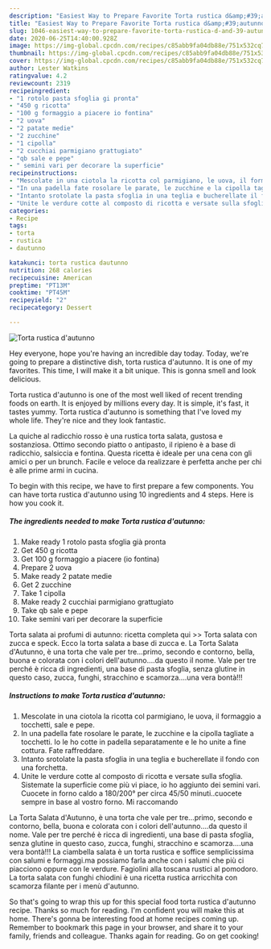 ```yaml
---
description: "Easiest Way to Prepare Favorite Torta rustica d&amp;#39;autunno"
title: "Easiest Way to Prepare Favorite Torta rustica d&amp;#39;autunno"
slug: 1046-easiest-way-to-prepare-favorite-torta-rustica-d-and-39-autunno
date: 2020-06-25T14:40:00.928Z
image: https://img-global.cpcdn.com/recipes/c85abb9fa04db88e/751x532cq70/torta-rustica-dautunno-recipe-main-photo.jpg
thumbnail: https://img-global.cpcdn.com/recipes/c85abb9fa04db88e/751x532cq70/torta-rustica-dautunno-recipe-main-photo.jpg
cover: https://img-global.cpcdn.com/recipes/c85abb9fa04db88e/751x532cq70/torta-rustica-dautunno-recipe-main-photo.jpg
author: Lester Watkins
ratingvalue: 4.2
reviewcount: 2319
recipeingredient:
- "1 rotolo pasta sfoglia gi pronta"
- "450 g ricotta"
- "100 g formaggio a piacere io fontina"
- "2 uova"
- "2 patate medie"
- "2 zucchine"
- "1 cipolla"
- "2 cucchiai parmigiano grattugiato"
- "qb sale e pepe"
- " semini vari per decorare la superficie"
recipeinstructions:
- "Mescolate in una ciotola la ricotta col parmigiano, le uova, il formaggio a tocchetti, sale e pepe."
- "In una padella fate rosolare le parate, le zucchine e la cipolla tagliate a tocchetti. Io le ho cotte in padella separatamente e le ho unite a fine cottura. Fate raffreddare."
- "Intanto srotolate la pasta sfoglia in una teglia e bucherellate il fondo con una forchetta."
- "Unite le verdure cotte al composto di ricotta e versate sulla sfoglia. Sistemate la superficie come più vi piace, io ho aggiunto dei semini vari. Cuocete in forno caldo a 180/200° per circa 45/50 minuti..cuocete sempre in base al vostro forno. Mi raccomando"
categories:
- Recipe
tags:
- torta
- rustica
- dautunno

katakunci: torta rustica dautunno 
nutrition: 268 calories
recipecuisine: American
preptime: "PT13M"
cooktime: "PT45M"
recipeyield: "2"
recipecategory: Dessert

---
```



![Torta rustica d&#39;autunno](https://img-global.cpcdn.com/recipes/c85abb9fa04db88e/751x532cq70/torta-rustica-dautunno-recipe-main-photo.jpg)

Hey everyone, hope you're having an incredible day today. Today, we're going to prepare a distinctive dish, torta rustica d&#39;autunno. It is one of my favorites. This time, I will make it a bit unique. This is gonna smell and look delicious.

Torta rustica d&#39;autunno is one of the most well liked of recent trending foods on earth. It is enjoyed by millions every day. It is simple, it's fast, it tastes yummy. Torta rustica d&#39;autunno is something that I've loved my whole life. They're nice and they look fantastic.

La quiche al radicchio rosso è una rustica torta salata, gustosa e sostanziosa. Ottimo secondo piatto o antipasto, il ripieno è a base di radicchio, salsiccia e fontina. Questa ricetta è ideale per una cena con gli amici o per un brunch. Facile e veloce da realizzare è perfetta anche per chi è alle prime armi in cucina.


To begin with this recipe, we have to first prepare a few components. You can have torta rustica d&#39;autunno using 10 ingredients and 4 steps. Here is how you cook it.

<!--inarticleads1-->

##### The ingredients needed to make Torta rustica d&#39;autunno:

1. Make ready 1 rotolo pasta sfoglia già pronta
1. Get 450 g ricotta
1. Get 100 g formaggio a piacere (io fontina)
1. Prepare 2 uova
1. Make ready 2 patate medie
1. Get 2 zucchine
1. Take 1 cipolla
1. Make ready 2 cucchiai parmigiano grattugiato
1. Take qb sale e pepe
1. Take  semini vari per decorare la superficie


Torta salata ai profumi di autunno: ricetta completa qui &gt;&gt; Torta salata con zucca e speck. Ecco la torta salata a base di zucca e. La Torta Salata d&#39;Autunno, è una torta che vale per tre…primo, secondo e contorno, bella, buona e colorata con i colori dell&#39;autunno….da questo il nome. Vale per tre perché è ricca di ingredienti, una base di pasta sfoglia, senza glutine in questo caso, zucca, funghi, stracchino e scamorza….una vera bontà!!! 

<!--inarticleads2-->

##### Instructions to make Torta rustica d&#39;autunno:

1. Mescolate in una ciotola la ricotta col parmigiano, le uova, il formaggio a tocchetti, sale e pepe.
1. In una padella fate rosolare le parate, le zucchine e la cipolla tagliate a tocchetti. Io le ho cotte in padella separatamente e le ho unite a fine cottura. Fate raffreddare.
1. Intanto srotolate la pasta sfoglia in una teglia e bucherellate il fondo con una forchetta.
1. Unite le verdure cotte al composto di ricotta e versate sulla sfoglia. Sistemate la superficie come più vi piace, io ho aggiunto dei semini vari. Cuocete in forno caldo a 180/200° per circa 45/50 minuti..cuocete sempre in base al vostro forno. Mi raccomando


La Torta Salata d&#39;Autunno, è una torta che vale per tre…primo, secondo e contorno, bella, buona e colorata con i colori dell&#39;autunno….da questo il nome. Vale per tre perché è ricca di ingredienti, una base di pasta sfoglia, senza glutine in questo caso, zucca, funghi, stracchino e scamorza….una vera bontà!!! La ciambella salata è un torta rustica e soffice semplicissima con salumi e formaggi.ma possiamo farla anche con i salumi che più ci piacciono oppure con le verdure. Fagiolini alla toscana rustici al pomodoro. La torta salata con funghi chiodini è una ricetta rustica arricchita con scamorza filante per i menù d&#39;autunno. 

So that's going to wrap this up for this special food torta rustica d&#39;autunno recipe. Thanks so much for reading. I'm confident you will make this at home. There's gonna be interesting food at home recipes coming up. Remember to bookmark this page in your browser, and share it to your family, friends and colleague. Thanks again for reading. Go on get cooking!
